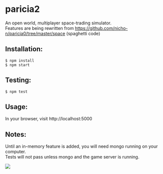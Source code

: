 # paricia2
An open world, multiplayer space-trading simulator. <br>
Features are being rewritten from https://github.com/nicho-n/paricia0/tree/master/space (spaghetti code)

## Installation:
```
$ npm install
$ npm start 
```

## Testing:
```
$ npm test
```

## Usage:
In your browser, visit http://localhost:5000

## Notes:
Until an in-memory feature is added, you will need mongo running on your computer. <br>
Tests will not pass unless mongo and the game server is running.

<img src="https://raw.githubusercontent.com/nicho-n/paricia/master/screenshot.png"></img>
